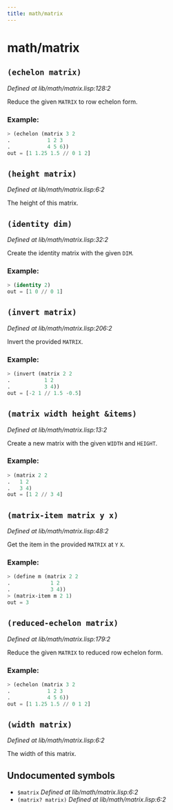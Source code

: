 ```yaml
---
title: math/matrix
---
```

# math/matrix
## `(echelon matrix)`
*Defined at lib/math/matrix.lisp:128:2*

Reduce the given `MATRIX` to row echelon form.

### Example:
```cl
> (echelon (matrix 3 2
.            1 2 3
.            4 5 6))
out = [1 1.25 1.5 // 0 1 2]
```

## `(height matrix)`
*Defined at lib/math/matrix.lisp:6:2*

The height of this matrix.

## `(identity dim)`
*Defined at lib/math/matrix.lisp:32:2*

Create the identity matrix with the given `DIM`.

### Example:
```cl
> (identity 2)
out = [1 0 // 0 1]
```

## `(invert matrix)`
*Defined at lib/math/matrix.lisp:206:2*

Invert the provided `MATRIX`.

### Example:
```cl
> (invert (matrix 2 2
.           1 2
.           3 4))
out = [-2 1 // 1.5 -0.5]
```

## `(matrix width height &items)`
*Defined at lib/math/matrix.lisp:13:2*

Create a new matrix with the given `WIDTH` and `HEIGHT`.

### Example:
```cl
> (matrix 2 2
.   1 2
.   3 4)
out = [1 2 // 3 4]
```

## `(matrix-item matrix y x)`
*Defined at lib/math/matrix.lisp:48:2*

Get the item in the provided `MATRIX` at `Y` `X`.

### Example:
```cl
> (define m (matrix 2 2
.             1 2
.             3 4))
> (matrix-item m 2 1)
out = 3
```

## `(reduced-echelon matrix)`
*Defined at lib/math/matrix.lisp:179:2*

Reduce the given `MATRIX` to reduced row echelon form.

### Example:
```cl
> (echelon (matrix 3 2
.            1 2 3
.            4 5 6))
out = [1 1.25 1.5 // 0 1 2]
```

## `(width matrix)`
*Defined at lib/math/matrix.lisp:6:2*

The width of this matrix.

## Undocumented symbols
 - `$matrix` *Defined at lib/math/matrix.lisp:6:2*
 - `(matrix? matrix)` *Defined at lib/math/matrix.lisp:6:2*
